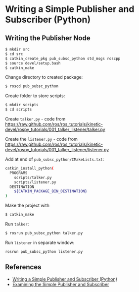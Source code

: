 
# Writing a Simple Publisher and Subscriber (Python)

## Writing the Publisher Node

```bash
$ mkdir src
$ cd src
$ catkin_create_pkg pub_subsc_python std_msgs roscpp
$ source devel/setup.bash
$ catkin_make
```

Change directory to created package:

```bash
$ roscd pub_subsc_python
```

Create folder to store scripts:

```bash
$ mkdir scripts
$ cd scripts
```

Create `talker.py` - code from
<https://raw.github.com/ros/ros_tutorials/kinetic-devel/rospy_tutorials/001_talker_listener/talker.py>

Create the `listener.py` - code from <https://raw.github.com/ros/ros_tutorials/kinetic-devel/rospy_tutorials/001_talker_listener/listener.py>

Add at end of `pub_subsc_python/CMakeLists.txt`:

```bash
catkin_install_python(
  PROGRAMS 
    scripts/talker.py
    scripts/listener.py
  DESTINATION 
    ${CATKIN_PACKAGE_BIN_DESTINATION}
)
```

Make the project with

```bash
$ catkin_make
```

Run `talker`:

```bash
$ rosrun pub_subsc_python talker.py 
```

Run `listener` in separate window:

```bash
rosrun pub_subsc_python listener.py
```

## References

* [Writing a Simple Publisher and Subscriber (Python)](http://wiki.ros.org/ROS/Tutorials/WritingPublisherSubscriber%28python%29)
* [Examining the Simple Publisher and Subscriber](http://wiki.ros.org/ROS/Tutorials/ExaminingPublisherSubscriber)
